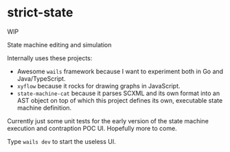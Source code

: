 # strict-state
WIP

State machine editing and simulation

Internally uses these projects:
- Awesome `wails` framework because I want to experiment both in Go and Java/TypeScript.
- `xyflow` because it rocks for drawing graphs in JavaScript.
- `state-machine-cat` because it parses SCXML and its own format into an AST object on top of which this project defines its own, executable state machine definition.

Currently just some unit tests for the early version of the state machine execution and contraption POC UI.
Hopefully more to come.

Type `wails dev` to start the useless UI.
